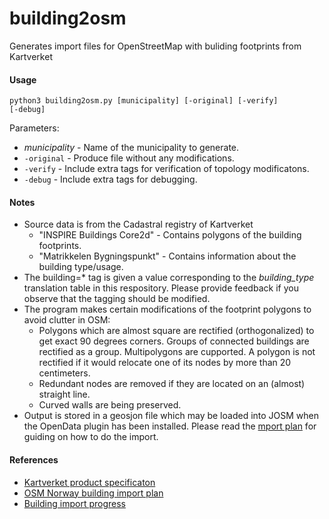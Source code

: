 # building2osm
Generates import files for OpenStreetMap with buliding footprints from Kartverket

#### Usage

<code>python3 building2osm.py [municipality] [-original] [-verify] [-debug]</code>

Parameters:
* _municipality_ - Name of the municipality to generate.
* <code>-original</code> - Produce file without any modifications.
* <code>-verify</code> - Include extra tags for verification of topology modificatons.
* <code>-debug</code> - Include extra tags for debugging.

#### Notes
* Source data is from the Cadastral registry of Kartverket
  * "INSPIRE Buildings Core2d" - Contains polygons of the building footprints.
  * "Matrikkelen Bygningspunkt" - Contains information about the building type/usage.
* The building=* tag is given a value corresponding to the _building_type_ translation table in this respository. Please provide feedback if you observe that the tagging should be modified. 
* The program makes certain modifications of the footprint polygons to avoid clutter in OSM:
  * Polygons which are almost square are rectified (orthogonalized) to get exact 90 degrees corners. Groups of connected buildings are rectified as a group. Multipolygons are cupported. A polygon is not rectified if it would relocate one of its nodes by more than 20 centimeters.
  * Redundant nodes are removed if they are located on an (almost) straight line.
  * Curved walls are being preserved.
* Output is stored in a geosjon file which may be loaded into JOSM when the OpenData plugin has been installed. Please read the [mport plan](https://wiki.openstreetmap.org/wiki/Import/Catalogue/Norway_Building_Import) for guiding on how to do the import.

#### References

* [Kartverket product specificaton](https://register.geonorge.no/data/documents/Produktspesifikasjoner_Matrikkelen%20-%20Bygningspunkt_v1_produktspesifikasjon-matrikkelen-bygningspunkt-versjon20180501_.pdf)
* [OSM Norway building import plan](https://wiki.openstreetmap.org/wiki/Import/Catalogue/Norway_Building_Import)
* [Building import progress](https://wiki.openstreetmap.org/wiki/Import/Catalogue/Norway_Building_Import/Progress)
